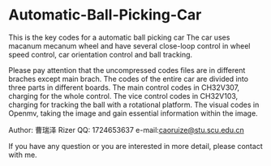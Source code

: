 # Automatic-Ball-Picking-Car
This is the key codes for a automatic ball picking car
The car uses macanum mecanum wheel and have several close-loop control in wheel speed control, car orientation control and ball tracking.

Please pay attention that the uncompressed codes files are in different braches except main brach.
The codes of the entire car are divided into three parts in different boards.
The main control codes in CH32V307, charging for the whole control. 
The vice control codes in CH32V103, charging for tracking the ball with a rotational platform.
The visual codes in Openmv, taking the image and gain essential information within the image.

Author: 曹瑞泽 Rizer
QQ: 1724653637
e-mail:caoruize@stu.scu.edu.cn

If you have any question or you are interested in more detail, please contact with me.

